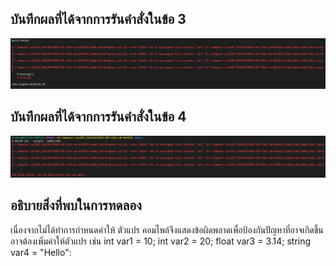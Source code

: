 ## บันทึกผลที่ได้จากการรันคำสั่งในข้อ 3
![](image.png)
## บันทึกผลที่ได้จากการรันคำสั่งในข้อ 4
![](image-1.png)
## อธิบายสิ่งที่พบในการทดลอง
เนื่องจากไม่ได้ทำการกำหนดค่าให้ ตัวแปร คอมไพล์จึงแสดงข้อผิดพลาดเพื่อป้องกันปัญหาที่อาจเกิดขึ้น
อาจต้องเพิ่มค่าให้ตัวแปร เช่น
int var1 = 10;
int var2 = 20;
float var3 = 3.14;
string var4 = "Hello": 